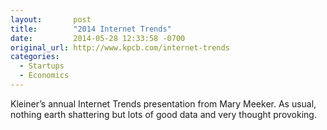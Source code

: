 ```yaml
---
layout:       post
title:        "2014 Internet Trends"
date:         2014-05-28 12:33:58 -0700
original_url: http://www.kpcb.com/internet-trends
categories:
  - Startups
  - Economics
---
```


Kleiner’s annual Internet Trends presentation from Mary Meeker. As usual, nothing earth shattering but lots of good data and very thought provoking.

